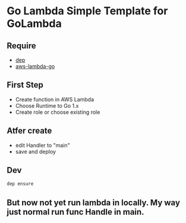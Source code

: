 # Go Lambda Simple Template for GoLambda

## Require
* [dep](https://github.com/golang/dep)
* [aws-lambda-go](https://github.com/aws/aws-lambda-go/)
## First Step
* Create function in AWS Lambda
* Choose Runtime to Go 1.x
* Create role or choose existing role

## Atfer create
* edit Handler to "main"
* save and deploy

## Dev
```sh
dep ensure
```

## But now not yet run lambda in locally. My way just normal run func Handle in main.
